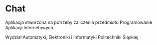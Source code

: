 Chat
====
Aplikacja stworzona na potrzeby zaliczenia przedmiotu Programowanie Aplikacji Internetowych. 

Wydział Automatyki, Elektroniki i Informatyki Politechniki Śląskiej
